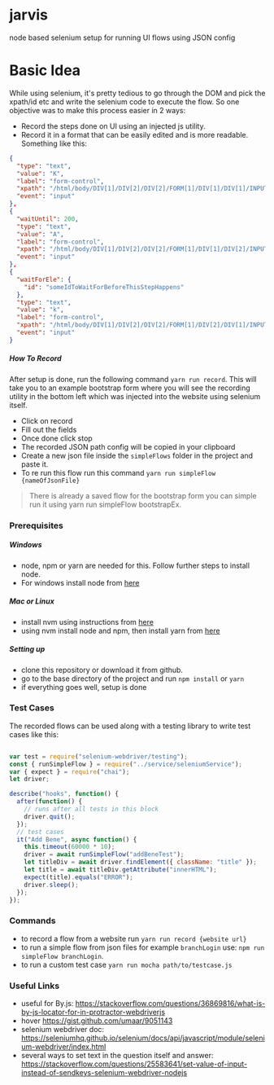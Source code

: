# jarvis

node based selenium setup for running UI flows using JSON config

# Basic Idea

While using selenium, it's pretty tedious to go through the DOM and pick the xpath/id etc and write the selenium code to execute the flow. So one objective was to make this process easier in 2 ways:

- Record the steps done on UI using an injected js utility.
- Record it in a format that can be easily edited and is more readable. Something like this:

```json
{
  "type": "text",
  "value": "K",
  "label": "form-control",
  "xpath": "/html/body/DIV[1]/DIV[2]/DIV[2]/FORM[1]/DIV[1]/DIV[1]/INPUT[1]",
  "event": "input"
},
{
  "waitUntil": 200,  
  "type": "text",
  "value": "A",
  "label": "form-control",
  "xpath": "/html/body/DIV[1]/DIV[2]/DIV[2]/FORM[1]/DIV[1]/DIV[2]/INPUT[1]",
  "event": "input"
},
{
  "waitForEle": {
    "id": "someIdToWaitForBeforeThisStepHappens"  
  },
  "type": "text",
  "value": "k",
  "label": "form-control",
  "xpath": "/html/body/DIV[1]/DIV[2]/DIV[2]/FORM[1]/DIV[2]/DIV[1]/INPUT[1]",
  "event": "input"
}
```

##### How To Record

After setup is done, run the following command `yarn run record`. This will take you to an example bootstrap form where you will see the recording utility in the bottom left which was injected into the website using selenium itself.

- Click on record
- Fill out the fields
- Once done click stop
- The recorded JSON path config will be copied in your clipboard
- Create a new json file inside the `simpleFlows` folder in the project and paste it.
- To re run this flow run this command `yarn run simpleFlow {nameOfJsonFile}`

> There is already a saved flow for the bootstrap form you can simple run it using yarn run simpleFlow bootstrapEx.


### Prerequisites

##### Windows

- node, npm or yarn are needed for this. Follow further steps to install node.
- For windows install node from [here](https://nodejs.org/en/download/)

##### Mac or Linux

- install nvm using instructions from [here](https://github.com/nvm-sh/nvm)
- using nvm install node and npm, then install yarn from [here](https://yarnpkg.com/lang/en/docs/install/#mac-stable)

##### Setting up

- clone this repository or download it from github.
- go to the base directory of the project and run `npm install` or `yarn`
- if everything goes well, setup is done

### Test Cases

The recorded flows can be used along with a testing library to write test cases like this:

```javascript

var test = require("selenium-webdriver/testing");
const { runSimpleFlow } = require("../service/seleniumService");
var { expect } = require("chai");
let driver;

describe("hooks", function() {
  after(function() {
    // runs after all tests in this block
    driver.quit();
  });
  // test cases
  it("Add Bene", async function() {
    this.timeout(60000 * 10);
    driver = await runSimpleFlow("addBeneTest");
    let titleDiv = await driver.findElement({ className: "title" });
    let title = await titleDiv.getAttribute("innerHTML");
    expect(title).equals("ERROR");
    driver.sleep();
  });
});


```

### Commands

- to record a flow from a website run `yarn run record {website url}`
- to run a simple flow from json files for example `branchLogin` use: `npm run simpleFlow branchLogin`.
- to run a custom test case `yarn run mocha path/to/testcase.js`


### Useful Links

- useful for By.js: https://stackoverflow.com/questions/36869816/what-is-by-js-locator-for-in-protractor-webdriverjs
- hover https://gist.github.com/umaar/9051143
- selenium webdriver doc: https://seleniumhq.github.io/selenium/docs/api/javascript/module/selenium-webdriver/index.html
- several ways to set text in the question itself and answer: https://stackoverflow.com/questions/25583641/set-value-of-input-instead-of-sendkeys-selenium-webdriver-nodejs
